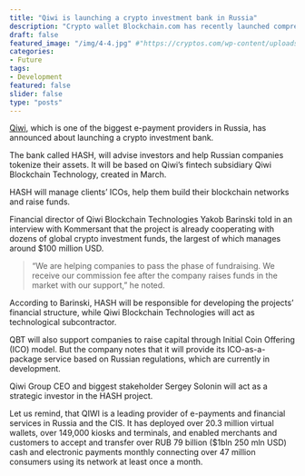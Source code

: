 ```yaml
---
title: "Qiwi is launching a crypto investment bank in Russia"
description: "Crypto wallet Blockchain.com has recently launched comprehensive institutional platform called Blockchain Principal Strategies (BPS)."
draft: false
featured_image: "/img/4-4.jpg" #"https://cryptos.com/wp-content/uploads/2018/06/4-4.jpg"
categories:
- Future
tags:
- Development
featured: false
slider: false
type: "posts"
---
```

[Qiwi](http://qiwi.com), which is one of the biggest e-payment providers in Russia, has announced about launching a crypto investment bank.

The bank called HASH, will advise investors and help Russian companies tokenize their assets. It will be based on Qiwi’s fintech subsidiary Qiwi Blockchain Technology, created in March.

HASH will manage clients’ ICOs, help them build their blockchain networks and raise funds.

Financial director of Qiwi Blockchain Teсhnologies Yakob Barinski told in an interview with Kommersant that the project is already cooperating with dozens of global crypto investment funds, the largest of which manages around $100 million USD.

>“We are helping companies to pass the phase of fundraising. We receive our commission fee after the company raises funds in the market with our support,” he noted.

According to Barinski, HASH will be responsible for developing the projects’ financial structure, while Qiwi Blockchain Teсhnologies will act as technological subcontractor.

QBT will also support companies to raise capital through Initial Coin Offering (ICO) model. But the company notes that it will provide its ICO-as-a-package service based on Russian regulations, which are currently in development.

Qiwi Group CEO and biggest stakeholder Sergey Solonin will act as a strategic investor in the HASH project.

Let us remind, that QIWI is a leading provider of e-payments and financial services in Russia and the CIS. It has deployed over 20.3 million virtual wallets, over 149,000 kiosks and terminals, and enabled merchants and customers to accept and transfer over RUB 79 billion ($1bln 250 mln USD) cash and electronic payments monthly connecting over 47 million consumers using its network at least once a month.
